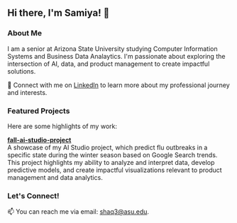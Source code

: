 ## Hi there, I'm Samiya! 👋

### About Me
I am a senior at Arizona State University studying Computer Information Systems and Business Data Analaytics. I'm passionate about exploring the intersection of AI, data, and product management to create impactful solutions. 

💼 Connect with me on [LinkedIn](https://www.linkedin.com/in/sshaq/) to learn more about my professional journey and interests.  

### Featured Projects  
Here are some highlights of my work:  

**[fall-ai-studio-project](https://github.com/zainamushtaq/Google_1C)**  
   A showcase of my AI Studio project, which predict flu outbreaks in a specific state during the winter season based on Google Search trends. This project highlights my ability to analyze and interpret data, develop predictive models, and create impactful visualizations relevant to product management and data analytics.  

### Let's Connect!  
📫 You can reach me via email: [shaq3@asu.edu](mailto:shaq3@asu.edu).  
